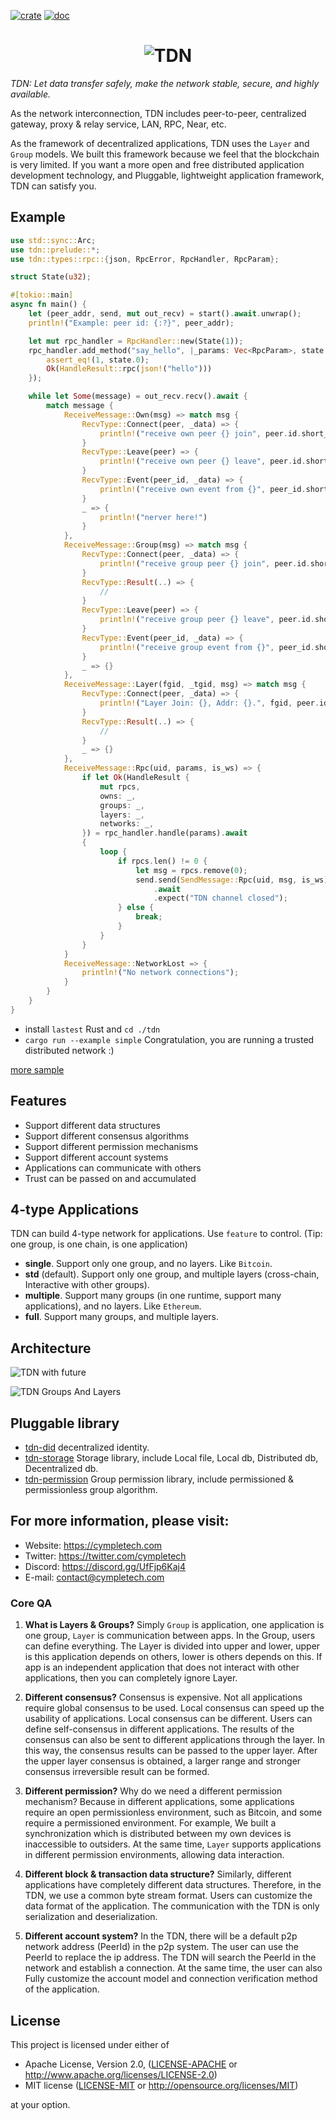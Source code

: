 [![crate](https://img.shields.io/badge/crates.io-v0.10.1-green.svg)](https://crates.io/crates/tdn) [![doc](https://img.shields.io/badge/docs.rs-v0.10.1-blue.svg)](https://docs.rs/tdn)

<h1 align="center"><img src="https://cympletech.com/logo/tdn_words.png" alt="TDN"></h1>

*TDN: Let data transfer safely, make the network stable, secure, and highly available.*

As the network interconnection, TDN includes peer-to-peer, centralized gateway, proxy & relay service, LAN, RPC, Near, etc.

As the framework of decentralized applications, TDN uses the `Layer` and `Group` models. We built this framework because we feel that the blockchain is very limited. If you want a more open and free distributed application development technology, and Pluggable, lightweight application framework, TDN can satisfy you.

## Example
```rust
use std::sync::Arc;
use tdn::prelude::*;
use tdn::types::rpc::{json, RpcError, RpcHandler, RpcParam};

struct State(u32);

#[tokio::main]
async fn main() {
    let (peer_addr, send, mut out_recv) = start().await.unwrap();
    println!("Example: peer id: {:?}", peer_addr);

    let mut rpc_handler = RpcHandler::new(State(1));
    rpc_handler.add_method("say_hello", |_params: Vec<RpcParam>, state: Arc<State>| async move {
        assert_eq!(1, state.0);
        Ok(HandleResult::rpc(json!("hello")))
    });

    while let Some(message) = out_recv.recv().await {
        match message {
            ReceiveMessage::Own(msg) => match msg {
                RecvType::Connect(peer, _data) => {
                    println!("receive own peer {} join", peer.id.short_show());
                }
                RecvType::Leave(peer) => {
                    println!("receive own peer {} leave", peer.id.short_show());
                }
                RecvType::Event(peer_id, _data) => {
                    println!("receive own event from {}", peer_id.short_show());
                }
                _ => {
                    println!("nerver here!")
                }
            },
            ReceiveMessage::Group(msg) => match msg {
                RecvType::Connect(peer, _data) => {
                    println!("receive group peer {} join", peer.id.short_show());
                }
                RecvType::Result(..) => {
                    //
                }
                RecvType::Leave(peer) => {
                    println!("receive group peer {} leave", peer.id.short_show());
                }
                RecvType::Event(peer_id, _data) => {
                    println!("receive group event from {}", peer_id.short_show());
                }
                _ => {}
            },
            ReceiveMessage::Layer(fgid, _tgid, msg) => match msg {
                RecvType::Connect(peer, _data) => {
                    println!("Layer Join: {}, Addr: {}.", fgid, peer.id.short_show());
                }
                RecvType::Result(..) => {
                    //
                }
                _ => {}
            },
            ReceiveMessage::Rpc(uid, params, is_ws) => {
                if let Ok(HandleResult {
                    mut rpcs,
                    owns: _,
                    groups: _,
                    layers: _,
                    networks: _,
                }) = rpc_handler.handle(params).await
                {
                    loop {
                        if rpcs.len() != 0 {
                            let msg = rpcs.remove(0);
                            send.send(SendMessage::Rpc(uid, msg, is_ws))
                                .await
                                .expect("TDN channel closed");
                        } else {
                            break;
                        }
                    }
                }
            }
            ReceiveMessage::NetworkLost => {
                println!("No network connections");
            }
        }
    }
}
```
- install `lastest` Rust and `cd ./tdn`
- `cargo run --example simple` Congratulation, you are running a trusted distributed network :)

[more sample](./tdn/examples)

## Features
- Support different data structures
- Support different consensus algorithms
- Support different permission mechanisms
- Support different account systems
- Applications can communicate with others
- Trust can be passed on and accumulated

## 4-type Applications
TDN can build 4-type network for applications.
Use `feature` to control. (Tip: one group, is one chain, is one application)

- **single**. Support only one group, and no layers. Like `Bitcoin`.
- **std** (default). Support only one group, and multiple layers (cross-chain, Interactive with other groups).
- **multiple**. Support many groups (in one runtime, support many applications), and no layers. Like `Ethereum`.
- **full**. Support many groups, and multiple layers.

## Architecture
![TDN with future](https://cympletech.com/images/TDN_future.jpg)

![TDN Groups And Layers](https://cympletech.com/images/TDN_groups_layers.jpg)

## Pluggable library
- [tdn-did](./did) decentralized identity.
- [tdn-storage](./storage) Storage library, include Local file, Local db, Distributed db, Decentralized db.
- [tdn-permission](https://github.com/cympletech/tdn-permission) Group permission library, include permissioned & permissionless group algorithm.

## For more information, please visit:
- Website: https://cympletech.com
- Twitter: https://twitter.com/cympletech
- Discord: https://discord.gg/UfFjp6Kaj4
- E-mail: contact@cympletech.com

### Core QA
1. **What is Layers & Groups?**
Simply `Group` is application, one application is one group, `Layer` is communication between apps. In the Group, users can define everything. The Layer is divided into upper and lower, upper is this application depends on others, lower is others depends on this. If app is an independent application that does not interact with other applications, then you can completely ignore Layer.

2. **Different consensus?**
Consensus is expensive. Not all applications require global consensus to be used. Local consensus can speed up the usability of applications. Local consensus can be different. Users can define self-consensus in different applications. The results of the consensus can also be sent to different applications through the layer. In this way, the consensus results can be passed to the upper layer. After the upper layer consensus is obtained, a larger range and stronger consensus irreversible result can be formed.

3. **Different permission?**
Why do we need a different permission mechanism? Because in different applications, some applications require an open permissionless environment, such as Bitcoin, and some require a permissioned environment. For example, We built a synchronization which is distributed between my own devices is inaccessible to outsiders. At the same time, `Layer` supports applications in different permission environments, allowing data interaction.

4. **Different block & transaction data structure?**
Similarly, different applications have completely different data structures. Therefore, in the TDN, we use a common byte stream format. Users can customize the data format of the application. The communication with the TDN is only serialization and deserialization.

5. **Different account system?**
In the TDN, there will be a default p2p network address (PeerId) in the p2p system. The user can use the PeerId to replace the ip address. The TDN will search the PeerId in the network and establish a connection. At the same time, the user can also Fully customize the account model and connection verification method of the application.

## License

This project is licensed under either of

 * Apache License, Version 2.0, ([LICENSE-APACHE](LICENSE-APACHE) or
   http://www.apache.org/licenses/LICENSE-2.0)
 * MIT license ([LICENSE-MIT](LICENSE-MIT) or
   http://opensource.org/licenses/MIT)

at your option.
